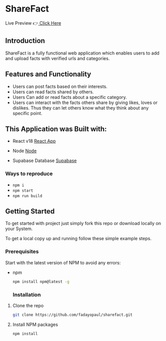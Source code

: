 # ShareFact


Live Preview 👉[ Click Here](https://sharefact.vercel.app/)

## Introduction

ShareFact is a fully functional web application which enables users to add and upload facts with verified urls and categories.

## Features and Functionality

- Users can post facts based on their interests.
- Users can read facts shared by others.
- Users Can add or read facts about a specific category.
- Users can interact with the facts others share by giving likes, loves or dislikes. Thus they can let others know what they think about any specific point.

## This Application was Built with:

- React v18 [React App](https://github.com/facebook/create-react-app)

- Node [Node](https://nodejs.org/dist/latest-v18.x/docs/api/)

- Supabase Database [Supabase](https://supabase.com/database)

### Ways to reproduce

- `npm i`
- `npm start`
- `npm run build`

<!-- GETTING STARTED -->

## Getting Started

To get started with project just simply fork this repo or download locally on your System.

To get a local copy up and running follow these simple example steps.

### Prerequisites

Start with the latest version of NPM to avoid any errors:

- npm
  ```sh
  npm install npm@latest -g
  ```
  ### Installation

1. Clone the repo
   ```sh
   git clone https://github.com/fadayopaul/sharefact.git
   ```
2. Install NPM packages
   ```sh
   npm install
   ```
